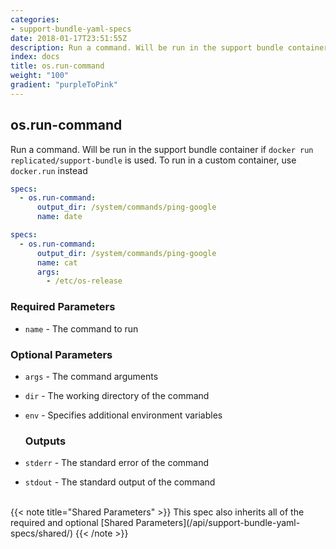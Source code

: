 ```yaml
---
categories:
- support-bundle-yaml-specs
date: 2018-01-17T23:51:55Z
description: Run a command. Will be run in the support bundle container if `docker run replicated/support-bundle` is used. To run in a custom container, use `docker.run` instead
index: docs
title: os.run-command
weight: "100"
gradient: "purpleToPink"
---
```


## os.run-command

Run a command. Will be run in the support bundle container if `docker run replicated/support-bundle` is used. To run in a custom container, use `docker.run` instead


```yaml
specs:
  - os.run-command:
      output_dir: /system/commands/ping-google
      name: date
```

```yaml
specs:
  - os.run-command:
      output_dir: /system/commands/ping-google
      name: cat
      args:
        - /etc/os-release
```


### Required Parameters


- `name` - The command to run



### Optional Parameters


- `args` - The command arguments


- `dir` - The working directory of the command


- `env` - Specifies additional environment variables



    ### Outputs

    
- `stderr` - The standard error of the command

- `stdout` - The standard output of the command


<br>
{{< note title="Shared Parameters" >}}
This spec also inherits all of the required and optional [Shared Parameters](/api/support-bundle-yaml-specs/shared/)
{{< /note >}}

    